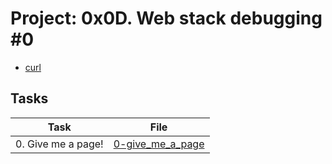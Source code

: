 # Project: 0x0D. Web stack debugging #0


* [curl]()
## Tasks

| Task | File |
| ---- | ---- |
| 0. Give me a page! | [0-give_me_a_page](./0-give_me_a_page) |
